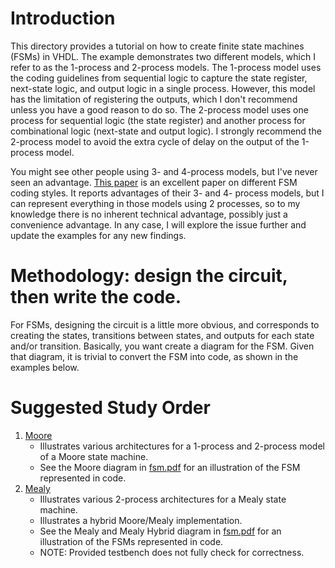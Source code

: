 # Introduction

This directory provides a tutorial on how to create finite state machines (FSMs) in VHDL. The example demonstrates two different models, which I 
refer to as the 1-process and 2-process models. The 1-process model uses the coding guidelines from sequential logic to capture the state register,
next-state logic, and output logic in a single process. However, this model has the limitation of registering the outputs, which I don't recommend
unless you have a good reason to do so. The 2-process model uses one process for sequential logic (the state register) and another process for
combinational logic (next-state and output logic). I strongly recommend the 2-process model to avoid the extra cycle of delay on the output of the
1-process model.

You might see other people using 3- and 4-process models, but I've never seen an advantage. [This paper](http://www.sunburst-design.com/papers/CummingsSNUG2019SV_FSM1.pdf) is an excellent paper on different FSM coding styles. It reports advantages of their
3- and 4- process models, but I can represent everything in those models using 2 processes, so to my knowledge there is no inherent
technical advantage, possibly just a convenience advantage. In any case, I will explore the issue further and update the examples
for any new findings.

# Methodology: design the circuit, then write the code.

For FSMs, designing the circuit is a little more obvious, and corresponds to creating the states, transitions between states, and outputs for each
state and/or transition. Basically, you want create a diagram for the FSM. Given that diagram, it is trivial to convert the FSM into code, as shown
in the examples below.

# Suggested Study Order

1. [Moore](moore.vhd)
    - Illustrates various architectures for a 1-process and 2-process model of a Moore state machine.
    - See the Moore diagram in [fsm.pdf](fsm.pdf) for an illustration of the FSM represented in code.
1. [Mealy](mealy.vhd)
    - Illustrates various 2-process architectures for a Mealy state machine.
    - Illustrates a hybrid Moore/Mealy implementation.
    - See the Mealy and Mealy Hybrid diagram in [fsm.pdf](fsm.pdf) for an illustration of the FSMs represented in code.
    - NOTE: Provided testbench does not fully check for correctness.

    

